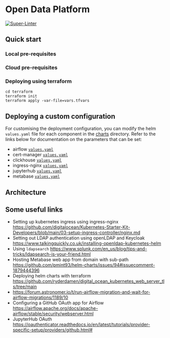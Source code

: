 # Open Data Platform

[![Super-Linter](https://github.com/davidconalrobinson/open-data-platform/actions/workflows/super_linter/badge.svg)](https://github.com/marketplace/actions/super-linter)

## Quick start

### Local pre-requisites

### Cloud pre-requisites

### Deploying using terraform

```
cd terraform
terraform init
terraform apply -var-file=vars.tfvars
```

## Deploying a custom configuration

For customising the deployment configuration, you can modify the helm `values.yaml` file for each component in the [charts](charts/) directory. Refer to the links below for documentation on the parameters that can be set:

- airflow [`values.yaml`](https://github.com/apache/airflow/blob/helm-chart/1.11.0/chart/values.yaml)
- cert-manager [`values.yaml`](https://github.com/cert-manager/cert-manager/blob/v1.13.3/deploy/charts/cert-manager/values.yaml)
- clickhouse [`values.yaml`](https://github.com/bitnami/charts/blob/5687b241a2daa04df4b38f8e4d7dd110c64f5c7c/bitnami/clickhouse/values.yaml)
- ingress-nginx [`values.yaml`](https://github.com/kubernetes/ingress-nginx/blob/release-1.9/charts/ingress-nginx/values.yaml)
- jupyterhub [`values.yaml`](https://github.com/jupyterhub/zero-to-jupyterhub-k8s/blob/3.2.1/jupyterhub/values.yaml)
- metabase [`values.yaml`](https://github.com/pmint93/helm-charts/blob/metabase-2.10.4/charts/metabase/values.yaml)

## Architecture

## Some useful links

- Setting up kubernetes ingress using ingress-nginx https://github.com/digitalocean/Kubernetes-Starter-Kit-Developers/blob/main/03-setup-ingress-controller/nginx.md
- Setting out LDAP authentication using openLDAP and Keycloak https://www.talkingquickly.co.uk/installing-openldap-kubernetes-helm
- Using `ldapsearch` https://www.splunk.com/en_us/blog/tips-and-tricks/ldapsearch-is-your-friend.html
- Hosting Metabase web app from domain with sub-path https://github.com/pmint93/helm-charts/issues/94#issuecomment-1879444396
- Deploying helm charts with terraform https://github.com/ryderdamen/digital_ocean_kubernetes_web_server_tls/tree/main
- https://forum.astronomer.io/t/run-airflow-migration-and-wait-for-airflow-migrations/1189/10
- Configuring a GitHub OAuth app for Airflow https://airflow.apache.org/docs/apache-airflow/stable/security/webserver.html
- JupyterHub OAuth https://oauthenticator.readthedocs.io/en/latest/tutorials/provider-specific-setup/providers/github.html#
